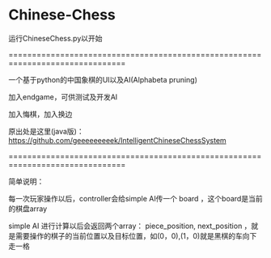 # Chinese-Chess

运行ChineseChess.py以开始

===============================================================================

一个基于python的中国象棋的UI以及AI(Alphabeta pruning)

加入endgame，可供测试及开发AI

加入悔棋，加入换边

原出处是这里(java版)： https://github.com/geeeeeeeeek/IntelligentChineseChessSystem

===============================================================================

简单说明：

每一次玩家操作以后，controller会给simple AI传一个 board ，这个board是当前的棋盘array

simple AI 进行计算以后会返回两个array： piece_position, next_position ，就是需要操作的棋子的当前位置以及目标位置，如(0，0),(1，0)就是黑棋的车向下走一格
